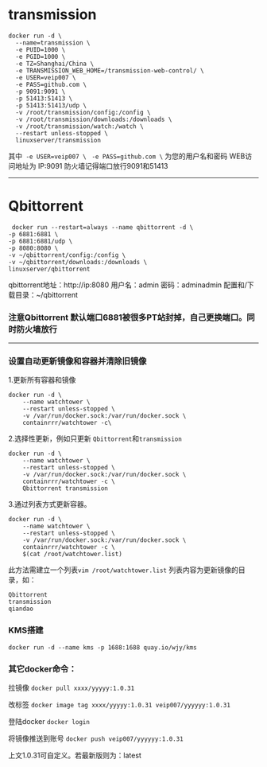 # transmission
```
docker run -d \
  --name=transmission \
  -e PUID=1000 \
  -e PGID=1000 \
  -e TZ=Shanghai/China \
  -e TRANSMISSION_WEB_HOME=/transmission-web-control/ \
  -e USER=veip007 \
  -e PASS=github.com \
  -p 9091:9091 \
  -p 51413:51413 \
  -p 51413:51413/udp \
  -v /root/transmission/config:/config \
  -v /root/transmission/downloads:/downloads \
  -v /root/transmission/watch:/watch \
  --restart unless-stopped \
  linuxserver/transmission
  ```

  其中```  -e USER=veip007 \ ```
 ``` -e PASS=github.com \``` 为您的用户名和密码
 WEB访问地址为 IP:9091  防火墙记得端口放行9091和51413
 
 
___
 
 # Qbittorrent
```
 docker run --restart=always --name qbittorrent -d \
-p 6881:6881 \
-p 6881:6881/udp \
-p 8080:8080 \
-v ~/qbittorrent/config:/config \
-v ~/qbittorrent/downloads:/downloads \
linuxserver/qbittorrent
```

 qbittorrent地址：http://ip:8080
用户名：admin
密码：adminadmin
配置和/下载目录：~/qbittorrent

### 注意Qbittorrent 默认端口6881被很多PT站封掉，自己更换端口。同时防火墙放行
 
___

### 设置自动更新镜像和容器并清除旧镜像

1.更新所有容器和镜像
```
docker run -d \
    --name watchtower \
    --restart unless-stopped \
    -v /var/run/docker.sock:/var/run/docker.sock \
    containrrr/watchtower -c\
```    
2.选择性更新，例如只更新 ```Qbittorrent```和```transmission```
```
docker run -d \
    --name watchtower \
    --restart unless-stopped \
    -v /var/run/docker.sock:/var/run/docker.sock \
    containrrr/watchtower -c \
    Qbittorrent transmission
```
3.通过列表方式更新容器。
```
docker run -d \
    --name watchtower \
    --restart unless-stopped \
    -v /var/run/docker.sock:/var/run/docker.sock \
    containrrr/watchtower -c \
    $(cat /root/watchtower.list)
 ```   
此方法需建立一个列表```vim /root/watchtower.list```
列表内容为更新镜像的目录，如：
```
Qbittorrent
transmission
qiandao
```
### KMS搭建
```
docker run -d --name kms -p 1688:1688 quay.io/wjy/kms 
```

### 其它docker命令：
拉镜像
```docker pull xxxx/yyyyy:1.0.31```

改标签
```docker image tag xxxx/yyyyy:1.0.31 veip007/yyyyyy:1.0.31```

登陆docker
```docker login```

将镜像推送到账号
```docker push veip007/yyyyyy:1.0.31```

上文1.0.31可自定义。若最新版则为：latest
